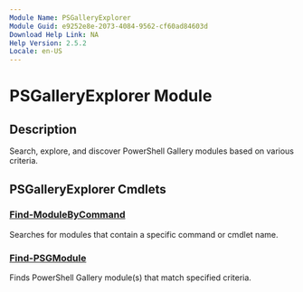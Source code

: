 ```yaml
---
Module Name: PSGalleryExplorer
Module Guid: e9252e8e-2073-4084-9562-cf60ad84603d
Download Help Link: NA
Help Version: 2.5.2
Locale: en-US
---
```


# PSGalleryExplorer Module
## Description
Search, explore, and discover PowerShell Gallery modules based on various criteria.

## PSGalleryExplorer Cmdlets
### [Find-ModuleByCommand](Find-ModuleByCommand.md)
Searches for modules that contain a specific command or cmdlet name.

### [Find-PSGModule](Find-PSGModule.md)
Finds PowerShell Gallery module(s) that match specified criteria.


